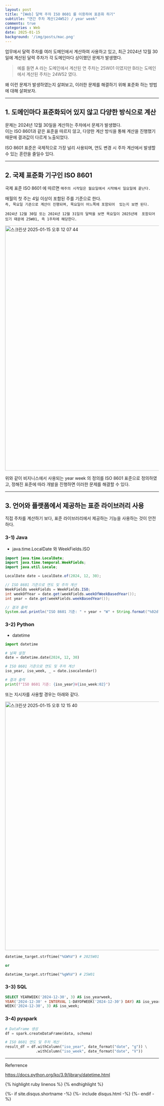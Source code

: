 ```yaml
---
layout: post
title: "[Web] 달력 주차 ISO 8601 를 이용하여 표준화 하기"
subtitle: "연간 주차 계산(24W52) / year week"
comments: true
categories : Web
date: 2025-01-15
background: '/img/posts/mac.png'
---
```


업무에서 달력 주차를 여러 도메인에서 계산하여 사용하고 있고, 
    최근 2024년 12월 30일에 계산된 달력 주차가 각 도메인마다 상이했던 
    문제가 발생했다.   

> 예를 들면 A 라는 도메인에서 계산된 연 주차는 25W01 이였지만 B라는 도메인에서 
계산된 주차는 24W52 였다.   

왜 이런 문제가 발생하였는지 살펴보고, 이러한 문제를 해결하기 위해 
표준화 하는 방법에 대해 살펴보자.  

- - -

## 1. 도메인마다 표준화되어 있지 않고 다양한 방식으로 계산   

문제는 2024년 12월 30일을 계산하는 주차에서 문제가 발생했다.   
이는 ISO 8601과 같은 표준을 따르지 않고, 다양한 계산 방식을 통해 계산을 진행했기 
때문에 결과값이 다르게 노출되었다.   

ISO 8601 표준은 국제적으로 가장 널리 사용되며, 연도 변경 시 주차 계산에서 발생할 수 있는 
혼란을 줄일수 있다.   

- - - 

## 2. 국제 표준화 기구인 ISO 8601   

국제 표준 ISO 8601 에 따르면 `매주의 시작일은 월요일에서 시작해서 일요일에 끝난다.`   

매월의 첫 주는 4일 이상이 포함된 주를 기준으로 한다.   
`즉, 목요일 기준으로 계산이 진행되며, 목요일이 어느쪽에 포함되어 
있는지 보면 된다.`       

`2024년 12월 30일 또는 2024년 12월 31일의 달력을 보면 목요일이 2025년에 
포함되어 있기 때문에 25W01, 즉 1주차에 해당한다.`   

<img width="800" alt="스크린샷 2025-01-15 오후 12 07 44" src="https://github.com/user-attachments/assets/2c1d1f33-4919-4e20-9c9b-bc7a39dfdb37" />

위와 같이 비지니스에서 사용되는 year week 의 정의를 ISO 8601 표준으로 
정의하였고, 정해진 표준에 따라 개발을 진행하면 이러한 문제를 해결할 수 있다.    

- - - 

## 3. 언어와 플랫폼에서 제공하는 표준 라이브러리 사용  

직접 주차를 계산하기 보다, 표준 라이브러리에서 제공하는 기능을 사용하는 것이 안전하다.   


### 3-1) Java

- java.time.LocalDate 와 WeekFields.ISO  

```java
import java.time.LocalDate;
import java.time.temporal.WeekFields;
import java.util.Locale;

LocalDate date = LocalDate.of(2024, 12, 30);

// ISO 8601 기준으로 연도 및 주차 계산
WeekFields weekFields = WeekFields.ISO;
int weekOfYear = date.get(weekFields.weekOfWeekBasedYear());
int year = date.get(weekFields.weekBasedYear());

// 결과 출력
System.out.println("ISO 8601 기준: " + year + "W" + String.format("%02d", weekOfYear));
```

### 3-2) Python   

- datetime


```python
import datetime

# 날짜 설정
date = datetime.date(2024, 12, 30)

# ISO 8601 기준으로 연도 및 주차 계산
iso_year, iso_week, _ = date.isocalendar()

# 결과 출력
print(f"ISO 8601 기준: {iso_year}W{iso_week:02}")
```

또는 지시자를 사용할 경우는 아래와 같다.   

<img width="812" alt="스크린샷 2025-01-15 오후 12 15 40" src="https://github.com/user-attachments/assets/7cf4bdc8-0784-4574-ad4b-c07b69ff5ab8" />  

```python
datetime_target.strftime("%GW%V") # 2025W01

or 

datetime_target.strftime("%gW%V") # 25W01
```

### 3-3) SQL

```sql
SELECT YEARWEEK('2024-12-30', 3) AS iso_yearweek,
YEAR('2024-12-30' + INTERVAL 1-DAYOFWEEK('2024-12-30') DAY) AS iso_year,
WEEK('2024-12-30', 3) AS iso_week;
```

### 3-4) pyspark   

```python
# DataFrame 생성
df = spark.createDataFrame(data, schema)

# ISO 8601 연도 및 주차 계산
result_df = df.withColumn("iso_year", date_format("date", "g")) \
              .withColumn("iso_week", date_format("date", "V"))
```

- - -
Referrence 

<https://docs.python.org/ko/3.9/library/datetime.html>   

{% highlight ruby linenos %}
{% endhighlight %}


{%- if site.disqus.shortname -%}
    {%- include disqus.html -%}
{%- endif -%}

